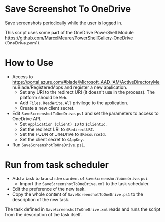 # Save Screenshot To OneDrive

Save screenshots periodically while the user is logged in.

This script uses some part of the OneDrive PowerShell Module https://github.com/MarcelMeurer/PowerShellGallery-OneDrive (OneDrive.psm1).

# How to Use

- Access to https://portal.azure.com/#blade/Microsoft_AAD_IAM/ActiveDirectoryMenuBlade/RegisteredApps and register a new application.
  - Set any URI to the redirect URI (it doesn't use in the process). The platform should be `Web`.
  - Add `Files.ReadWrite.All` privilege to the application.
  - Create a new client secret.
- Edit `SaveScreenshotToOneDrive.ps1` and set the parameters to access to OneDrive API.
  - Set `Application (Client) ID` to `$ClientId`.
  - Set the redirect URI to `$RedirectURI`.
  - Set the FQDN of OneDrive to `$ResourceId`.
  - Set the client secret to `$AppKey`.
- Run `SaveScreenshotToOneDrive.ps1`.

# Run from task scheduler

- Add a task to launch the content of `SaveScreenshotToOneDrive.ps1`
  - Import the `SaveScreenshotToOneDrive.xml` to the task scheduler.
- Edit the preference of the new task.
- Copy the whole content of `SaveScreenshotToOneDrive.ps1` to the description of the new task.

The task defined in `SaveScreenshotToOneDrive.xml` reads and runs the script from the description of the task itself.
